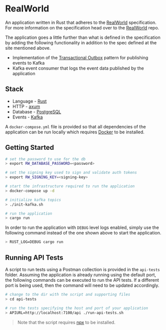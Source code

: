 
# RealWorld

An application written in Rust that adheres to the [RealWorld](https://github.com/gothinkster/realworld) specification. For
more information on the specification head over to the [RealWorld](https://github.com/gothinkster/realworld) repo.

The application goes a little further than what is defined in the specification by adding the following functionality in
addition to the spec defined at the site mentioned above.

* Implementation of the [Transactional Outbox](https://microservices.io/patterns/data/transactional-outbox.html)
pattern for publishing events to Kafka
* Kafka event consumer that logs the event data published by the application

## Stack

* Language - [Rust](https://www.rust-lang.org/)
* HTTP - [axum](https://docs.rs/axum/latest/axum/)
* Database - [PostgreSQL](https://www.postgresql.org/)
* Events - [Kafka](https://kafka.apache.org/)

A `docker-compose.yml` file is provided so that all dependencies of the application can be run locally which requires
[Docker](https://www.docker.com/) to be installed.

## Getting Started

``` sh
# set the password to use for the db
> export RW_DATABASE_PASSWORD=<password>

# set the signing key used to sign and validate auth tokens
> export RW_SIGNING_KEY=<signing-key>

# start the infrastructure required to run the application
> docker-compose up -d

# initialize kafka topics
> ./init-kafka.sh

# run the application
> cargo run
```

In order to run the application with `DEBUG` level logs enabled, simply use the following command instead of the one
shown above to start the application.

``` sh
> RUST_LOG=DEBUG cargo run
```

## Running API Tests

A script to run tests using a Postman collection is provided in the `api-tests` folder. Assuming the application is
already running using the default port, the following commands can be executed to run the API tests. If a different
port is being used, then the command will need to be updated accordingly.

```sh
# change to the dir with the script and supporting files
> cd api-tests

# run the tests specifying the host and port of your application
> APIURL=http://localhost:7100/api ./run-api-tests.sh
```

> Note that the script requires [npx](https://github.com/npm/npx) to be installed.
